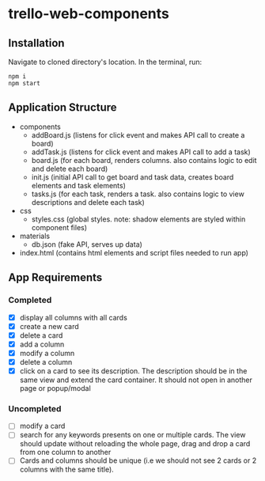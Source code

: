 # trello-web-components

## Installation 

Navigate to cloned directory's location. In the terminal, run:

    npm i
    npm start

## Application Structure
- components
    - addBoard.js (listens for click event and makes API call to create a board)
    - addTask.js (listens for click event and makes API call to add a task)
    - board.js (for each board, renders columns. also contains logic to edit and delete each board)
    - init.js (initial API call to get board and task data, creates board elements and task elements)
    - tasks.js (for each task, renders a task. also contains logic to view descriptions and delete each task)
- css 
    - styles.css (global styles. note: shadow elements are styled within component files)
- materials
    - db.json (fake API, serves up data)
- index.html (contains html elements and script files needed to run app)

## App Requirements

### Completed
- [x] display all columns with all cards
- [x] create a new card
- [x] delete a card
- [x] add a column
- [x] modify a column
- [x] delete a column
- [x] click on a card to see its description. The description should be in the same view and extend the card container. It should not open in another page or popup/modal

### Uncompleted
- [ ] modify a card
- [ ] search for any keywords presents on one or multiple cards. The view should update without reloading the whole page, drag and drop a card from one column to another
- [ ] Cards and columns should be unique (i.e we should not see 2 cards or 2 columns with the same title).